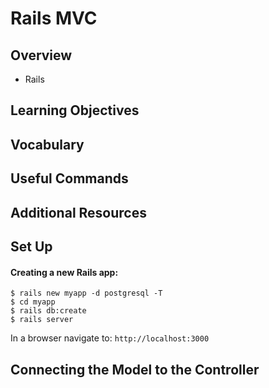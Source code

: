 # Rails MVC

## Overview
- Rails
## Learning Objectives
## Vocabulary
## Useful Commands
## Additional Resources
## Set Up

#### Creating a new Rails app:
```
$ rails new myapp -d postgresql -T
$ cd myapp
$ rails db:create
$ rails server
```

In a browser navigate to:
`http://localhost:3000`


## Connecting the Model to the Controller
